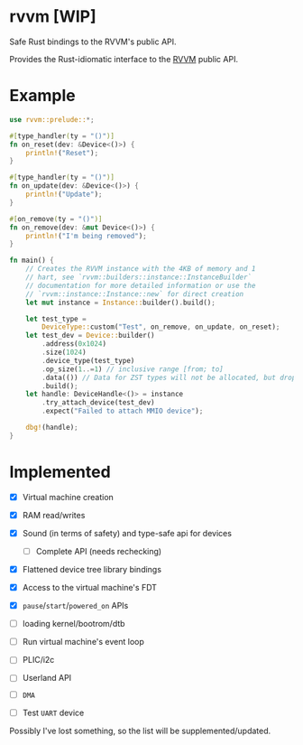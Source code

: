 # rvvm [WIP]

Safe Rust bindings to the RVVM's public API.

Provides the Rust-idiomatic interface to the [RVVM](https://github.com/lekkit/rvvm) public API.

# Example

```rust
use rvvm::prelude::*;

#[type_handler(ty = "()")]
fn on_reset(dev: &Device<()>) {
    println!("Reset");
}

#[type_handler(ty = "()")]
fn on_update(dev: &Device<()>) {
    println!("Update");
}

#[on_remove(ty = "()")]
fn on_remove(dev: &mut Device<()>) {
    println!("I'm being removed");
}

fn main() {
    // Creates the RVVM instance with the 4KB of memory and 1
    // hart, see `rvvm::builders::instance::InstanceBuilder`
    // documentation for more detailed information or use the
    // `rvvm::instance::Instance::new` for direct creation
    let mut instance = Instance::builder().build();

    let test_type =
        DeviceType::custom("Test", on_remove, on_update, on_reset);
    let test_dev = Device::builder()
        .address(0x1024)
        .size(1024)
        .device_type(test_type)
        .op_size(1..=1) // inclusive range [from; to]
        .data(()) // Data for ZST types will not be allocated, but dropped
        .build();
    let handle: DeviceHandle<()> = instance
        .try_attach_device(test_dev)
        .expect("Failed to attach MMIO device");

    dbg!(handle);
}

```

# Implemented

- [x] Virtual machine creation
- [x] RAM read/writes
- [x] Sound (in terms of safety) and type-safe api for devices
  - [ ] Complete API (needs rechecking)
- [x] Flattened device tree library bindings
- [x] Access to the virtual machine's FDT
- [x] `pause`/`start`/`powered_on` APIs

- [ ] loading kernel/bootrom/dtb
- [ ] Run virtual machine's event loop
- [ ] PLIC/i2c
- [ ] Userland API
- [ ] `DMA`
- [ ] Test `UART` device

Possibly I've lost something, so the list will be supplemented/updated. 
